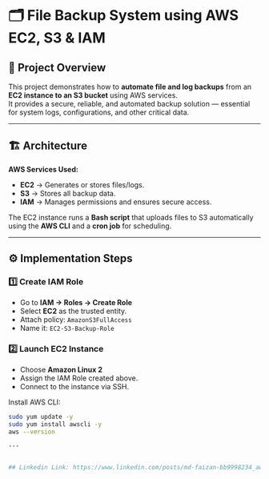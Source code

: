 # 🗂️ File Backup System using AWS EC2, S3 & IAM

## 📘 Project Overview
This project demonstrates how to **automate file and log backups** from an **EC2 instance to an S3 bucket** using AWS services.  
It provides a secure, reliable, and automated backup solution — essential for system logs, configurations, and other critical data.

---

## 🏗️ Architecture
**AWS Services Used:**
- **EC2** → Generates or stores files/logs.  
- **S3** → Stores all backup data.  
- **IAM** → Manages permissions and ensures secure access.  

The EC2 instance runs a **Bash script** that uploads files to S3 automatically using the **AWS CLI** and a **cron job** for scheduling.

---

## ⚙️ Implementation Steps

### 1️⃣ Create IAM Role
- Go to **IAM → Roles → Create Role**  
- Select **EC2** as the trusted entity.  
- Attach policy: `AmazonS3FullAccess`  
- Name it: `EC2-S3-Backup-Role`

### 2️⃣ Launch EC2 Instance
- Choose **Amazon Linux 2**  
- Assign the IAM Role created above.  
- Connect to the instance via SSH.

Install AWS CLI:
```bash
sudo yum update -y
sudo yum install awscli -y
aws --version

---


## Linkedin Link: https://www.linkedin.com/posts/md-faizan-bb9998234_aws-cloudcomputing-automation-activity-7384622269555367936-6_eV?utm_source=share&utm_medium=member_desktop&rcm=ACoAADqFwb0B3mY-3tfXzS8MUobP_65azcolSNo
